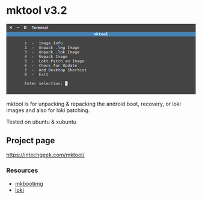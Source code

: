 # mktool v3.2

![image](tools/menu.png)

mktool is for unpacking & repacking the android boot,
recovery, or loki images and also for loki patching.

Tested on ubuntu & xubuntu

## Project page

<https://intechgeek.com/mktool/>

### Resources

- [mkbootimg](https://github.com/osm0sis/mkbootimg)
- [loki](https://github.com/djrbliss/loki)
